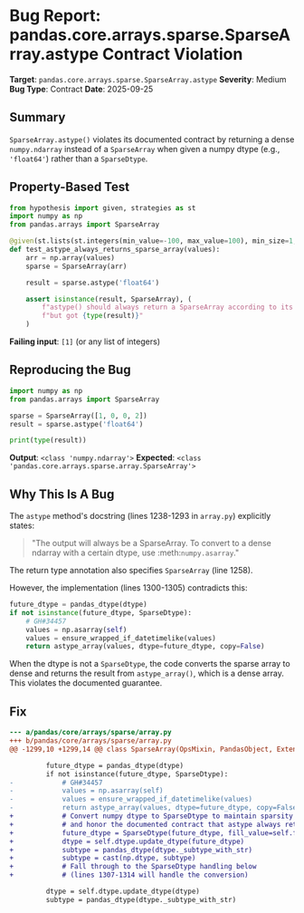 # Bug Report: pandas.core.arrays.sparse.SparseArray.astype Contract Violation

**Target**: `pandas.core.arrays.sparse.SparseArray.astype`
**Severity**: Medium
**Bug Type**: Contract
**Date**: 2025-09-25

## Summary

`SparseArray.astype()` violates its documented contract by returning a dense `numpy.ndarray` instead of a `SparseArray` when given a numpy dtype (e.g., `'float64'`) rather than a `SparseDtype`.

## Property-Based Test

```python
from hypothesis import given, strategies as st
import numpy as np
from pandas.arrays import SparseArray

@given(st.lists(st.integers(min_value=-100, max_value=100), min_size=1, max_size=100))
def test_astype_always_returns_sparse_array(values):
    arr = np.array(values)
    sparse = SparseArray(arr)

    result = sparse.astype('float64')

    assert isinstance(result, SparseArray), (
        f"astype() should always return a SparseArray according to its docstring, "
        f"but got {type(result)}"
    )
```

**Failing input**: `[1]` (or any list of integers)

## Reproducing the Bug

```python
import numpy as np
from pandas.arrays import SparseArray

sparse = SparseArray([1, 0, 0, 2])
result = sparse.astype('float64')

print(type(result))
```

**Output**: `<class 'numpy.ndarray'>`
**Expected**: `<class 'pandas.core.arrays.sparse.array.SparseArray'>`

## Why This Is A Bug

The `astype` method's docstring (lines 1238-1293 in `array.py`) explicitly states:

> "The output will always be a SparseArray. To convert to a dense ndarray with a certain dtype, use :meth:`numpy.asarray`."

The return type annotation also specifies `SparseArray` (line 1258).

However, the implementation (lines 1300-1305) contradicts this:

```python
future_dtype = pandas_dtype(dtype)
if not isinstance(future_dtype, SparseDtype):
    # GH#34457
    values = np.asarray(self)
    values = ensure_wrapped_if_datetimelike(values)
    return astype_array(values, dtype=future_dtype, copy=False)
```

When the dtype is not a `SparseDtype`, the code converts the sparse array to dense and returns the result from `astype_array()`, which is a dense array. This violates the documented guarantee.

## Fix

```diff
--- a/pandas/core/arrays/sparse/array.py
+++ b/pandas/core/arrays/sparse/array.py
@@ -1299,10 +1299,14 @@ class SparseArray(OpsMixin, PandasObject, ExtensionArray):

         future_dtype = pandas_dtype(dtype)
         if not isinstance(future_dtype, SparseDtype):
-            # GH#34457
-            values = np.asarray(self)
-            values = ensure_wrapped_if_datetimelike(values)
-            return astype_array(values, dtype=future_dtype, copy=False)
+            # Convert numpy dtype to SparseDtype to maintain sparsity
+            # and honor the documented contract that astype always returns SparseArray
+            future_dtype = SparseDtype(future_dtype, fill_value=self.fill_value)
+            dtype = self.dtype.update_dtype(future_dtype)
+            subtype = pandas_dtype(dtype._subtype_with_str)
+            subtype = cast(np.dtype, subtype)
+            # Fall through to the SparseDtype handling below
+            # (lines 1307-1314 will handle the conversion)

         dtype = self.dtype.update_dtype(dtype)
         subtype = pandas_dtype(dtype._subtype_with_str)
```